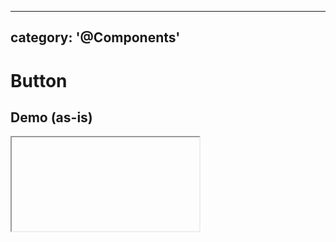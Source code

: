 <script setup lang="ts">
    import BaseButton from '../button/BaseButton.vue'

function onClicked(evt) {
    alert('CLICKED BUTTON', evt)
}

</script>

---
category: '@Components'
---

# Button

## Demo (as-is)

<iframe data-why class="w-full h-[200px] -mx-2">
    <div class="max-w-sm w-full px-2">
        <BaseButton variant="zinc" @click.stop.prevent="onClicked">
            My Button
        </BaseButton>
    </div>
</iframe>